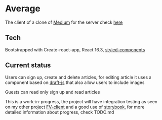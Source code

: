 # Average

The client of a clone of [Medium](http://www.medium.com)
for the server check [here](https://github.com/rxrossi/average-server)

## Tech

Bootstrapped with Create-react-app, React 16.3, [styled-components](https://github.com/styled-components)

## Current status

Users can sign up, create and delete articles, for editing article it uses a component based on [draft-js](https://draftjs.org/) that also allow users to include images

Guests can read only sign up and read articles

This is a work-in-progress, the project will have integration testing as seen on my other project [FV-client](https://github.com/rxrossi/fv-client) and a good use of [storybook](https://github.com/storybooks/storybook), for more detailed information about progress, check TODO.md
